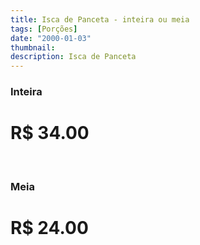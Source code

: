 ```yaml
---
title: Isca de Panceta - inteira ou meia
tags: [Porções]
date: "2000-01-03"
thumbnail:
description: Isca de Panceta
---
```


<h3 id="unordered">
<strong>
<strong>Inteira</strong>
</strong>
</h3>

# R$ 34.00

<br/>

<h3>
<strong>
<strong>Meia</strong>
</strong>
</h3>

# R$ 24.00